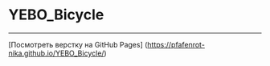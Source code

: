 # YEBO_Bicycle

***
[Посмотреть верстку на GitHub Pages] (https://pfafenrot-nika.github.io/YEBO_Bicycle/)
